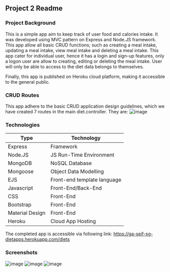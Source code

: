 ## Project 2 Readme

### Project Background

This is a simple app aim to keep track of user food and calories intake. It was developed using MVC pattern on Express and Node.JS framework. This app allow all basic CRUD functions; such as creating a meal intake, updating a meal intake, view meal intake and deleting a meal intake. This app cater for individual user, hence it has a login and sign-up features, only a logon user are allow to creating, editing or deleting the meal intake. User will only be able to access to the diet data belongs to themselves.

Finally, this app is published on Heroku cloud platform, making it accessible to the general public.

### CRUD Routes
This app adhere to the basic CRUD application design guidelines, which we have created 7 routes  in the main diet.controller. They are: 
![image](https://i.ibb.co/hmN8n4q/Screenshot-2019-11-25-at-11-57-40-PM.png)

### Technologies 
| Type | Technology | 
| ------ | ------ | 
| Express | Framework | 
| Node.JS | JS Run-Time Environment | 
| MongoDB | NoSQL Database | 
| Mongoose | Object Data Modelling | 
| EJS | Front-end template language |
| Javascript | Front-End/Back-End | 
| CSS | Front-End | 
| Bootstrap | Front-End |
| Material Design | Front-End | 
| Heroku | Cloud App Hosting | 

The completed app is accessible via following link:
https://ga-seif-sg-dietapps.herokuapp.com/diets

### Screenshots
![image](https://i.ibb.co/xYLVFyR/Screenshot-2019-11-25-at-11-40-22-PM.png)
![image](https://i.ibb.co/p4t9yrC/Screenshot-2019-11-25-at-11-37-59-PM.png)
![image](https://i.ibb.co/GvzwhhG/Screenshot-2019-11-25-at-11-38-20-PM.png)

